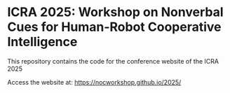 # ICRA 2025: Workshop on Nonverbal Cues for Human-Robot Cooperative Intelligence

This repository contains the code for the conference website of the ICRA 2025

Access the website at: https://nocworkshop.github.io/2025/